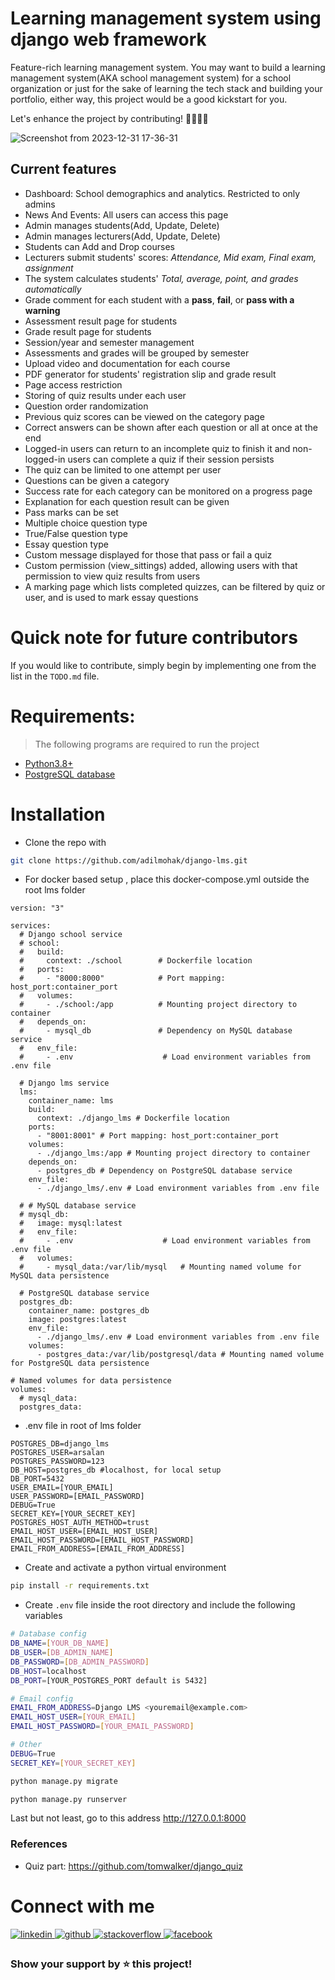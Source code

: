 # Learning management system using django web framework

Feature-rich learning management system. You may want to build a learning management system(AKA school management system) for a school organization or just for the sake of learning the tech stack and building your portfolio, either way, this project would be a good kickstart for you.

Let's enhance the project by contributing! 👩‍💻👩‍💻

![Screenshot from 2023-12-31 17-36-31](https://github.com/adilmohak/django-lms/assets/60693922/e7fb628a-6275-4160-ae0f-ab27099ab3ca)

## Current features

- Dashboard: School demographics and analytics. Restricted to only admins
- News And Events: All users can access this page
- Admin manages students(Add, Update, Delete)
- Admin manages lecturers(Add, Update, Delete)
- Students can Add and Drop courses
- Lecturers submit students' scores: _Attendance, Mid exam, Final exam, assignment_
- The system calculates students' _Total, average, point, and grades automatically_
- Grade comment for each student with a **pass**, **fail**, or **pass with a warning**
- Assessment result page for students
- Grade result page for students
- Session/year and semester management
- Assessments and grades will be grouped by semester
- Upload video and documentation for each course
- PDF generator for students' registration slip and grade result
- Page access restriction
- Storing of quiz results under each user
- Question order randomization
- Previous quiz scores can be viewed on the category page
- Correct answers can be shown after each question or all at once at the end
- Logged-in users can return to an incomplete quiz to finish it and non-logged-in users can complete a quiz if their session persists
- The quiz can be limited to one attempt per user
- Questions can be given a category
- Success rate for each category can be monitored on a progress page
- Explanation for each question result can be given
- Pass marks can be set
- Multiple choice question type
- True/False question type
- Essay question type
- Custom message displayed for those that pass or fail a quiz
- Custom permission (view_sittings) added, allowing users with that permission to view quiz results from users
- A marking page which lists completed quizzes, can be filtered by quiz or user, and is used to mark essay questions

# Quick note for future contributors

If you would like to contribute, simply begin by implementing one from the list in the `TODO.md` file.

# Requirements:

> The following programs are required to run the project

- [Python3.8+](https://www.python.org/downloads/)
- [PostgreSQL database](https://www.postgresql.org/download/)

# Installation

- Clone the repo with

```bash
git clone https://github.com/adilmohak/django-lms.git
```
- For docker based setup , place this docker-compose.yml outside the root lms folder
```
version: "3"

services:
  # Django school service
  # school:
  #   build:
  #     context: ./school        # Dockerfile location
  #   ports:
  #     - "8000:8000"            # Port mapping: host_port:container_port
  #   volumes:
  #     - ./school:/app          # Mounting project directory to container
  #   depends_on:
  #     - mysql_db               # Dependency on MySQL database service
  #   env_file:
  #     - .env                    # Load environment variables from .env file

  # Django lms service
  lms:
    container_name: lms
    build:
      context: ./django_lms # Dockerfile location
    ports:
      - "8001:8001" # Port mapping: host_port:container_port
    volumes:
      - ./django_lms:/app # Mounting project directory to container
    depends_on:
      - postgres_db # Dependency on PostgreSQL database service
    env_file:
      - ./django_lms/.env # Load environment variables from .env file

  # # MySQL database service
  # mysql_db:
  #   image: mysql:latest
  #   env_file:
  #     - .env                    # Load environment variables from .env file
  #   volumes:
  #     - mysql_data:/var/lib/mysql   # Mounting named volume for MySQL data persistence

  # PostgreSQL database service
  postgres_db:
    container_name: postgres_db
    image: postgres:latest
    env_file:
      - ./django_lms/.env # Load environment variables from .env file
    volumes:
      - postgres_data:/var/lib/postgresql/data # Mounting named volume for PostgreSQL data persistence

# Named volumes for data persistence
volumes:
  # mysql_data:
  postgres_data:
```
- .env file in root of lms folder
```
POSTGRES_DB=django_lms
POSTGRES_USER=arsalan
POSTGRES_PASSWORD=123
DB_HOST=postgres_db #localhost, for local setup
DB_PORT=5432
USER_EMAIL=[YOUR_EMAIL]
USER_PASSWORD=[EMAIL_PASSWORD]
DEBUG=True
SECRET_KEY=[YOUR_SECRET_KEY]
POSTGRES_HOST_AUTH_METHOD=trust
EMAIL_HOST_USER=[EMAIL_HOST_USER]
EMAIL_HOST_PASSWORD=[EMAIL_HOST_PASSWORD]
EMAIL_FROM_ADDRESS=[EMAIL_FROM_ADDRESS]
```
- Create and activate a python virtual environment

```bash
pip install -r requirements.txt
```

- Create `.env` file inside the root directory and include the following variables

```bash
# Database config
DB_NAME=[YOUR_DB_NAME]
DB_USER=[DB_ADMIN_NAME]
DB_PASSWORD=[DB_ADMIN_PASSWORD]
DB_HOST=localhost
DB_PORT=[YOUR_POSTGRES_PORT default is 5432]

# Email config
EMAIL_FROM_ADDRESS=Django LMS <youremail@example.com>
EMAIL_HOST_USER=[YOUR_EMAIL]
EMAIL_HOST_PASSWORD=[YOUR_EMAIL_PASSWORD]

# Other
DEBUG=True
SECRET_KEY=[YOUR_SECRET_KEY]
```

```bash
python manage.py migrate
```

```bash
python manage.py runserver
```

Last but not least, go to this address http://127.0.0.1:8000

### References

- Quiz part: https://github.com/tomwalker/django_quiz

# Connect with me

<div>
<a href="https://www.linkedin.com/in/adilmohak" target="_blank">
<img src=https://img.shields.io/badge/linkedin-%231E77B5.svg?&style=for-the-badge&logo=linkedin&logoColor=white alt=linkedin style="margin-bottom: 5px;" />
</a>
<a href="https://github.com/adilmohak" target="_blank">
<img src=https://img.shields.io/badge/github-%2324292e.svg?&style=for-the-badge&logo=github&logoColor=white alt=github style="margin-bottom: 5px;" />
</a>
<a href="https://stackoverflow.com/users/12872688/adil-mohak" target="_blank">
<img src=https://img.shields.io/badge/stackoverflow-%23F28032.svg?&style=for-the-badge&logo=stackoverflow&logoColor=white alt=stackoverflow style="margin-bottom: 5px;" />
</a>
<a href="https://www.facebook.com/adilmohak1" target="_blank">
<img src=https://img.shields.io/badge/facebook-%232E87FB.svg?&style=for-the-badge&logo=facebook&logoColor=white alt=facebook style="margin-bottom: 5px;" />
</a>
</div>

### Show your support by ⭐️ this project!
